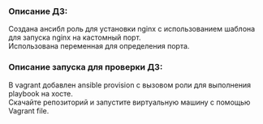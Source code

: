### Описание ДЗ: 
Создана ансибл роль для установки nginx с использованием шаблона для запуска nginx на кастомный порт.  
Использована переменная для определения порта.  

### Описание запуска для проверки ДЗ:
В vagrant добавлен ansible provision с вызовом роли для выполнения playbook на хосте.  
Скачайте репозиторий и запустите виртуальную машину с помощью Vagrant file.  
